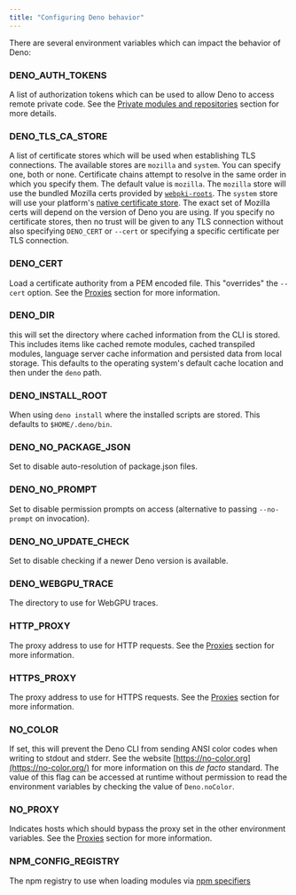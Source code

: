 ```yaml
---
title: "Configuring Deno behavior"
---
```


There are several environment variables which can impact the behavior of Deno:

### DENO_AUTH_TOKENS

A list of authorization tokens which can be used to allow Deno to access remote
private code. See the
[Private modules and repositories](../advanced/private_repositories.md) section
for more details.

### DENO_TLS_CA_STORE

A list of certificate stores which will be used when establishing TLS
connections. The available stores are `mozilla` and `system`. You can specify
one, both or none. Certificate chains attempt to resolve in the same order in
which you specify them. The default value is `mozilla`. The `mozilla` store will
use the bundled Mozilla certs provided by
[`webpki-roots`](https://crates.io/crates/webpki-roots). The `system` store will
use your platform's
[native certificate store](https://crates.io/crates/rustls-native-certs). The
exact set of Mozilla certs will depend on the version of Deno you are using. If
you specify no certificate stores, then no trust will be given to any TLS
connection without also specifying `DENO_CERT` or `--cert` or specifying a
specific certificate per TLS connection.

### DENO_CERT

Load a certificate authority from a PEM encoded file. This "overrides" the
`--cert` option. See the [Proxies](../basics/modules/proxies.md) section for
more information.

### DENO_DIR

this will set the directory where cached information from the CLI is stored.
This includes items like cached remote modules, cached transpiled modules,
language server cache information and persisted data from local storage. This
defaults to the operating system's default cache location and then under the
`deno` path.

### DENO_INSTALL_ROOT

When using `deno install` where the installed scripts are stored. This defaults
to `$HOME/.deno/bin`.

### DENO_NO_PACKAGE_JSON

Set to disable auto-resolution of package.json files.

### DENO_NO_PROMPT

Set to disable permission prompts on access (alternative to passing
`--no-prompt` on invocation).

### DENO_NO_UPDATE_CHECK

Set to disable checking if a newer Deno version is available.

### DENO_WEBGPU_TRACE

The directory to use for WebGPU traces.

### HTTP_PROXY

The proxy address to use for HTTP requests. See the
[Proxies](../basics/modules/proxies.md) section for more information.

### HTTPS_PROXY

The proxy address to use for HTTPS requests. See the
[Proxies](../basics/modules/proxies.md) section for more information.

### NO_COLOR

If set, this will prevent the Deno CLI from sending ANSI color codes when
writing to stdout and stderr. See the website
[https://no-color.org](https://no-color.org/) for more information on this _de
facto_ standard. The value of this flag can be accessed at runtime without
permission to read the environment variables by checking the value of
`Deno.noColor`.

### NO_PROXY

Indicates hosts which should bypass the proxy set in the other environment
variables. See the [Proxies](../basics/modules/proxies.md) section for more
information.

### NPM_CONFIG_REGISTRY

The npm registry to use when loading modules via
[npm specifiers](../node/npm_specifiers.md)
